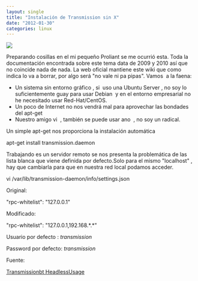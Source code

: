 ```yaml
---
layout: single
title: "Instalación de Transmission sin X"
date: "2012-01-30"
categories: linux 
---
```


![](images/gearshift.png)

Preparando cosillas en el mi pequeño Proliant se me ocurrió esta. Toda la documentación encontrada sobre este tema data de 2009 y 2010 así que no coincide nada de nada. La web oficial mantiene este wiki que como indica lo va a borrar, por algo será "no vale ni pa pipas". Vamos  a la faena:

- Un sistema sin entorno gráfico , si  uso una Ubuntu Server , no soy lo suficientemente guay para usar Debian  y en el entorno empresarial no he necesitado usar Red-Hat/CentOS.
- Un poco de Internet no nos vendrá mal para aprovechar las bondades del apt-get
- Nuestro amigo vi  , también se puede usar ano  , no soy un radical.

Un simple apt-get nos proporciona la instalación automática

apt-get install transmission.daemon

Trabajando es un servidor remoto se nos presenta la problemática de las lista blanca que viene definida por defecto.Solo para el mismo "localhost" , hay que cambiarla para que en nuestra red local podamos acceder.

vi /var/lib/transmission-daemon/info/settings.json

Original:

"rpc-whitelist": "127.0.0.1"

Modificado:

"rpc-whitelist": "127.0.0.1,192.168.\*.\*"

Usuario por defecto : _transmission_

Password por defecto: _transmission_

Fuente:

[Transmissionbt HeadlessUsage](https://trac.transmissionbt.com/wiki/HeadlessUsage "Transmission HeadlessUsage")
